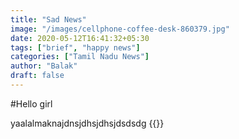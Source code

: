 ```yaml
---
title: "Sad News"
image: "/images/cellphone-coffee-desk-860379.jpg"
date: 2020-05-12T16:41:32+05:30
tags: ["brief", "happy news"]
categories: ["Tamil Nadu News"]
author: "Balak"
draft: false
---
```


#Hello girl

yaalalmaknajdnsjdhsjdhsjdsdsdg
{{<youtube WX9TDlEoQFo>}}
